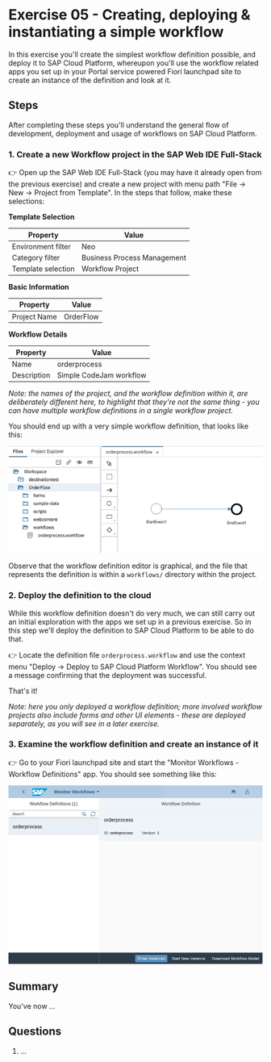 # Exercise 05 - Creating, deploying & instantiating a simple workflow

In this exercise you'll create the simplest workflow definition possible, and deploy it to SAP Cloud Platform, whereupon you'll use the workflow related apps you set up in your Portal service powered Fiori launchpad site to create an instance of the definition and look at it.

## Steps

After completing these steps you'll understand the general flow of development, deployment and usage of workflows on SAP Cloud Platform.

### 1. Create a new Workflow project in the SAP Web IDE Full-Stack

:point_right: Open up the SAP Web IDE Full-Stack (you may have it already open from the previous exercise) and create a new project with menu path "File -> New -> Project from Template". In the steps that follow, make these selections:

**Template Selection**

| Property               | Value                   |
| -------------          | ----------------------- |
| Environment filter     | Neo                     |
| Category filter        | Business Process Management |
| Template selection     | Workflow Project            |

**Basic Information**

| Property               | Value                   |
| -------------          | ----------------------- |
| Project Name           | OrderFlow               |

**Workflow Details**

| Property               | Value                   |
| -------------          | ----------------------- |
| Name                   | orderprocess            |
| Description            | Simple CodeJam workflow |

_Note: the names of the project, and the workflow definition within it, are deliberately different here, to highlight that they're not the same thing - you can have multiple workflow definitions in a single workflow project._

You should end up with a very simple workflow definition, that looks like this:

![simple workflow definition](simpleworkflowdefinition.png)

Observe that the workflow definition editor is graphical, and the file that represents the definition is within a `workflows/` directory within the project.

### 2. Deploy the definition to the cloud

While this workflow definition doesn't do very much, we can still carry out an initial exploration with the apps we set up in a previous exercise. So in this step we'll deploy the definition to SAP Cloud Platform to be able to do that.

:point_right: Locate the definition file `orderprocess.workflow` and use the context menu "Deploy -> Deploy to SAP Cloud Platform Workflow". You should see a message confirming that the deployment was successful.

That's it!

_Note: here you only deployed a workflow definition; more involved workflow projects also include forms and other UI elements - these are deployed separately, as you will see in a later exercise._

### 3. Examine the workflow definition and create an instance of it

:point_right: Go to your Fiori launchpad site and start the "Monitor Workflows - Workflow Definitions" app. You should see something like this:

![orderprocess workflow definition](workflowdefinitionv1.png)



## Summary

You've now ...

## Questions

1. ...


